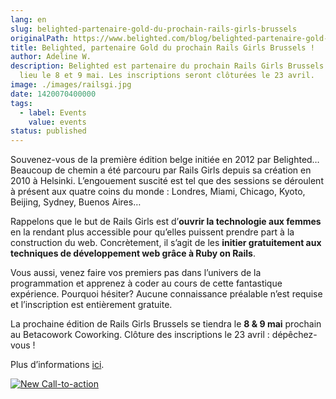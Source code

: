 ```yaml
---
lang: en
slug: belighted-partenaire-gold-du-prochain-rails-girls-brussels
originalPath: https://www.belighted.com/blog/belighted-partenaire-gold-du-prochain-rails-girls-brussels
title: Belighted, partenaire Gold du prochain Rails Girls Brussels !
author: Adeline W.
description: Belighted est partenaire du prochain Rails Girls Brussels qui aura
  lieu le 8 et 9 mai. Les inscriptions seront clôturées le 23 avril.
image: ./images/railsgi.jpg
date: 1420070400000
tags:
  - label: Events
    value: events
status: published
---
```

Souvenez-vous de la première édition belge initiée en 2012 par Belighted… Beaucoup de chemin a été parcouru par Rails Girls depuis sa création en 2010 à Helsinki. L’engouement suscité est tel que des sessions se déroulent à présent aux quatre coins du monde : Londres, Miami, Chicago, Kyoto, Beijing, Sydney, Buenos Aires…

Rappelons que le but de Rails Girls est d’**ouvrir la technologie aux femmes** en la rendant plus accessible pour qu’elles puissent prendre part à la construction du web. Concrètement, il s’agit de les **initier gratuitement aux techniques de développement web grâce à Ruby on Rails**.

Vous aussi, venez faire vos premiers pas dans l’univers de la programmation et apprenez à coder au cours de cette fantastique expérience. Pourquoi hésiter? Aucune connaissance préalable n’est requise et l’inscription est entièrement gratuite.

La prochaine édition de Rails Girls Brussels se tiendra le **8 & 9 mai** prochain au Betacowork Coworking. Clôture des inscriptions le 23 avril : dépêchez-vous !

Plus d’informations [ici](https://railsgirls.com/brussels).

  

[![New Call-to-action](https://no-cache.hubspot.com/cta/default/1684659/fb3606cc-cc1b-47d0-ae85-2c9f69837fe2.png)](https://cta-redirect.hubspot.com/cta/redirect/1684659/fb3606cc-cc1b-47d0-ae85-2c9f69837fe2)